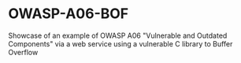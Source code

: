 # OWASP-A06-BOF

Showcase of an example of OWASP A06 "Vulnerable and Outdated Components" via a web service using a vulnerable C library to Buffer Overflow
